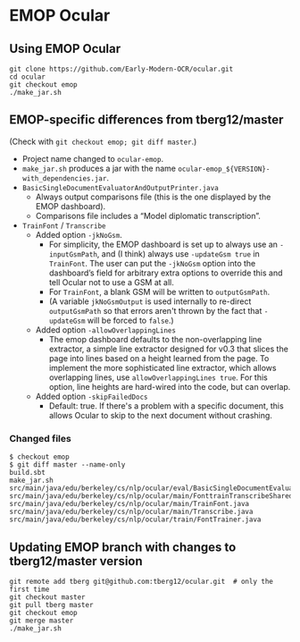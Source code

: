 # EMOP Ocular

## Using EMOP Ocular

    git clone https://github.com/Early-Modern-OCR/ocular.git
    cd ocular
    git checkout emop
    ./make_jar.sh


## EMOP-specific differences from tberg12/master

(Check with `git checkout emop; git diff master`.)

* Project name changed to `ocular-emop`.
* `make_jar.sh` produces a jar with the name `ocular-emop_${VERSION}-with_dependencies.jar`.
* `BasicSingleDocumentEvaluatorAndOutputPrinter.java`
    * Always output comparisons file (this is the one displayed by the EMOP dashboard).
    * Comparisons file includes a “Model diplomatic transcription”.
* `TrainFont` / `Transcribe`
    * Added option `-jkNoGsm`.
        * For simplicity, the EMOP dashboard is set up to always use an `-inputGsmPath`, and (I think) always use `-updateGsm true` in `TrainFont`.  The user can put the `-jkNoGsm` option into the dashboard’s field for arbitrary extra options to override this and tell Ocular not to use a GSM at all.
        * For `TrainFont`, a blank GSM will be written to `outputGsmPath`.
        * (A variable `jkNoGsmOutput` is used internally to re-direct `outputGsmPath` so that errors aren't thrown by the fact that `-updateGsm` will be forced to `false`.)
    * Added option `-allowOverlappingLines`
        * The emop dashboard defaults to the non-overlapping line extractor, a simple line extractor designed for v0.3 that slices the page into lines based on a height learned from the page. To implement the more sophisticated line extractor, which allows overlapping lines, use `allowOverlappingLines true`. For this option, line heights are hard-wired into the code, but can overlap.
    * Added option `-skipFailedDocs`
        * Default: true. If there's a problem with a specific document, this allows Ocular to skip to the next document without crashing.

### Changed files

    $ checkout emop
    $ git diff master --name-only
    build.sbt
    make_jar.sh
    src/main/java/edu/berkeley/cs/nlp/ocular/eval/BasicSingleDocumentEvaluatorAndOutputPrinter.java
    src/main/java/edu/berkeley/cs/nlp/ocular/main/FonttrainTranscribeShared.java
    src/main/java/edu/berkeley/cs/nlp/ocular/main/TrainFont.java
    src/main/java/edu/berkeley/cs/nlp/ocular/main/Transcribe.java
    src/main/java/edu/berkeley/cs/nlp/ocular/train/FontTrainer.java


## Updating EMOP branch with changes to tberg12/master version

    git remote add tberg git@github.com:tberg12/ocular.git  # only the first time
    git checkout master
    git pull tberg master
    git checkout emop
    git merge master
    ./make_jar.sh
